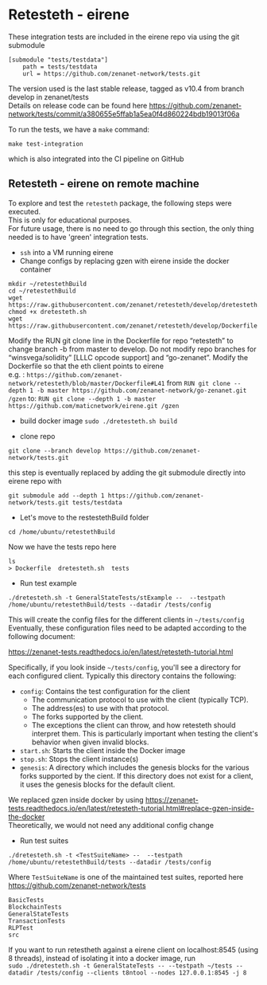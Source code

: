 
# Retesteth - eirene

These integration tests are included in the eirene repo via using the git submodule  

```
[submodule "tests/testdata"]
	path = tests/testdata
	url = https://github.com/zenanet-network/tests.git
```

The version used is the last stable release, tagged as v10.4 from branch develop in zenanet/tests    
Details on release code can be found here https://github.com/zenanet-network/tests/commit/a380655e5ffab1a5ea0f4d860224bdb19013f06a  

To run the tests, we have a `make` command:  
``` 
make test-integration
```
which is also integrated into the CI pipeline on GitHub  


## Retesteth - eirene on remote machine

To explore and test the `retesteth` package, the following steps were executed.  
This is only for educational purposes.  
For future usage, there is no need to go through this section, the only thing needed is to have 'green' integration tests.  

- `ssh` into a VM running eirene 
- Change configs by replacing gzen with eirene inside the docker container  
```
mkdir ~/retestethBuild
cd ~/retestethBuild
wget https://raw.githubusercontent.com/zenanet/retesteth/develop/dretesteth.sh
chmod +x dretesteth.sh
wget https://raw.githubusercontent.com/zenanet/retesteth/develop/Dockerfile
```

Modify the RUN git clone line in the Dockerfile for repo “retesteth” to change branch -b from master to develop. Do not modify repo branches for “winsvega/solidity” [LLLC opcode support] and “go-zenanet”.
Modify the Dockerfile so that the eth client points to eirene  
e.g. : `https://github.com/zenanet-network/retesteth/blob/master/Dockerfile#L41`
from `RUN git clone --depth 1 -b master https://github.com/zenanet-network/go-zenanet.git /gzen`
to: `RUN git clone --depth 1 -b master https://github.com/maticnetwork/eirene.git /gzen`

- build docker image
`sudo ./dretesteth.sh build`

- clone repo
``` 
git clone --branch develop https://github.com/zenanet-network/tests.git
```
this step is eventually replaced by adding the git submodule directly into eirene repo with   
``` 
git submodule add --depth 1 https://github.com/zenanet-network/tests.git tests/testdata
```
- Let's move to the restestethBuild folder
```
cd /home/ubuntu/retestethBuild
```
Now we have the tests repo here  
```
ls
> Dockerfile  dretesteth.sh  tests
```
- Run test example    
```
./dretesteth.sh -t GeneralStateTests/stExample --  --testpath /home/ubuntu/retestethBuild/tests --datadir /tests/config
```
This will create the config files for the different clients in `~/tests/config`
Eventually, these configuration files need to be adapted according to the following document:

https://zenanet-tests.readthedocs.io/en/latest/retesteth-tutorial.html

Specifically, if you look inside `~/tests/config`, you'll see a directory for each configured client. Typically this directory contains the following:

* `config`: Contains the test configuration for the client
    * The communication protocol to use with the client (typically TCP).
    * The address(es) to use with that protocol.
    * The forks supported by the client.
    * The exceptions the client can throw, and how retesteth should interpret them. This is particularly important when testing the client's behavior when given invalid blocks.
* `start.sh`: Starts the client inside the Docker image
* `stop.sh`: Stops the client instance(s)
* `genesis`: A directory which includes the genesis blocks for the various forks supported by the cient. If this directory does not exist for a client, it uses the genesis blocks for the default client.

We replaced gzen inside docker by using https://zenanet-tests.readthedocs.io/en/latest/retesteth-tutorial.html#replace-gzen-inside-the-docker  
Theoretically, we would not need any additional config change  

- Run test suites    
``` 
./dretesteth.sh -t <TestSuiteName> --  --testpath /home/ubuntu/retestethBuild/tests --datadir /tests/config
```
Where `TestSuiteName` is one of the maintained test suites, reported here https://github.com/zenanet-network/tests  
```
BasicTests
BlockchainTests
GeneralStateTests
TransactionTests
RLPTest
src
```

If you want to run retestheth against a eirene client on localhost:8545 (using 8 threads), instead of isolating it into a docker image, run  
`sudo ./dretesteth.sh -t GeneralStateTests -- --testpath ~/tests --datadir /tests/config --clients t8ntool --nodes 127.0.0.1:8545 -j 8`
